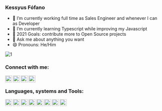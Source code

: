 ### Kessyus Fófano

- 🔭 I’m currently working full time as Sales Engineer and whenever I can as Developer
- 🌱 I’m currently learning Typescript while improving my Javascript
- 🎯 2021 Goals: contribute more to Open Source projects
- 💬 Ask me about anything you want
- 😄 Pronouns: He/Him

![1](https://github-readme-stats.vercel.app/api/top-langs/?username=kessyus&theme=white-green)

### Connect with me:

[<img align="left" alt="GMail" width="22px" src="https://cdn.jsdelivr.net/npm/simple-icons@3.9.0/icons/gmail.svg" />][gmail]
[<img align="left" alt="Twitter" width="22px" src="https://cdn.jsdelivr.net/npm/simple-icons@v3/icons/twitter.svg" />][twitter]
[<img align="left" alt="LinkedIn" width="22px" src="https://cdn.jsdelivr.net/npm/simple-icons@v3/icons/linkedin.svg" />][linkedin]
[<img align="left" alt="Gitlab" width="22px" src="https://cdn.jsdelivr.net/npm/simple-icons@v3/icons/gitlab.svg" />][gitlab]

</br>

### Languages, systems and Tools:

<img align="left" alt="Linux" width="22px" src="https://cdn.jsdelivr.net/npm/simple-icons@3.9.0/icons/linux.svg" />
<img align="left" alt="C" width="22px" src="https://cdn.jsdelivr.net/npm/simple-icons@3.9.0/icons/c.svg" />
<img align="left" alt="C++" width="22px" src="https://cdn.jsdelivr.net/npm/simple-icons@3.9.0/icons/cplusplus.svg" />
<img align="left" alt="JavaScript" width="22px" src="https://cdn.jsdelivr.net/npm/simple-icons@3.9.0/icons/javascript.svg" />
<img align="left" alt="HTML-5" width="22px" src="https://cdn.jsdelivr.net/npm/simple-icons@3.9.0/icons/html5.svg" />
<img align="left" alt="CSS-3" width="22px" src="https://cdn.jsdelivr.net/npm/simple-icons@3.9.0/icons/css3.svg" />
<img align="left" alt="Python" width="22px" src="https://cdn.jsdelivr.net/npm/simple-icons@3.9.0/icons/python.svg" />
<img align="left" alt="Excel" width="22px" src="https://cdn.jsdelivr.net/npm/simple-icons@3.9.0/icons/microsoftexcel.svg" />

[gmail]: mailto:kessyus@gmail.com
[twitter]: https://twitter.com/kessyusfofano
[linkedin]: https://linkedin.com/in/kessyus
[gitlab]: https://gitlab.com/kessyus
